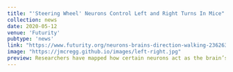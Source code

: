 ```yaml
---
title: "'Steering Wheel' Neurons Control Left and Right Turns In Mice"
collection: news
date: 2020-05-12
venue: 'Futurity'
pubtype: 'news'
link: "https://www.futurity.org/neurons-brains-direction-walking-2362632-2/"
image: "https://jmcregg.github.io/images/left-right.jpg"
preview: Researchers have mapped how certain neurons act as the brain’s “steering wheel” to control whether mice turn right or left while walking...
---
```

